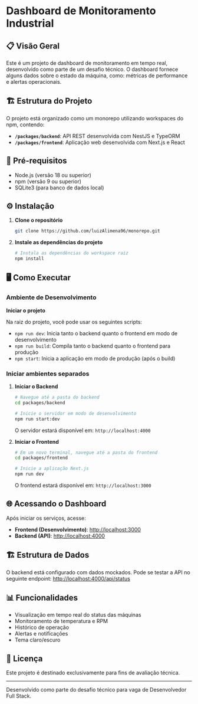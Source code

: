 # Dashboard de Monitoramento Industrial

## 📋 Visão Geral

Este é um projeto de dashboard de monitoramento em tempo real, desenvolvido como parte de um desafio técnico. O dashboard fornece alguns dados sobre o estado da máquina, como: métricas de performance e alertas operacionais.

## 🏗️ Estrutura do Projeto

O projeto está organizado como um monorepo utilizando workspaces do npm, contendo:

- **`/packages/backend`**: API REST desenvolvida com NestJS e TypeORM
- **`/packages/frontend`**: Aplicação web desenvolvida com Next.js e React

## 🚀 Pré-requisitos

- Node.js (versão 18 ou superior)
- npm (versão 9 ou superior)
- SQLite3 (para banco de dados local)

## ⚙️ Instalação

1. **Clone o repositório**
   ```bash
   git clone https://github.com/luizAlimena96/monorepo.git
   ```

2. **Instale as dependências do projeto**
   ```bash
   # Instala as dependências do workspace raiz
   npm install
   ```

## 🖥️ Como Executar

### Ambiente de Desenvolvimento

 **Iniciar o projeto**

Na raiz do projeto, você pode usar os seguintes scripts:

- `npm run dev`: Inicia tanto o backend quanto o frontend em modo de desenvolvimento
- `npm run build`: Compila tanto o backend quanto o frontend para produção
- `npm start`: Inicia a aplicação em modo de produção (após o build)

### Iniciar ambientes separados

1. **Iniciar o Backend**
   ```bash
   # Navegue até a pasta do backend
   cd packages/backend
   
   # Inicie o servidor em modo de desenvolvimento
   npm run start:dev
   ```
   O servidor estará disponível em: `http://localhost:4000`

2. **Iniciar o Frontend**
   ```bash
   # Em um novo terminal, navegue até a pasta do frontend
   cd packages/frontend
   
   # Inicie a aplicação Next.js
   npm run dev
   ```
   O frontend estará disponível em: `http://localhost:3000`


## 🌐 Acessando o Dashboard

Após iniciar os serviços, acesse:
- **Frontend (Desenvolvimento)**: [http://localhost:3000](http://localhost:3000)
- **Backend (API)**: [http://localhost:4000](http://localhost:4000)

## 🏗️ Estrutura de Dados

O backend está configurado com dados mockados.
Pode se testar a API no seguinte endpoint: [http://localhost:4000/api/status](http://localhost:4000/api/status)

## 📊 Funcionalidades

- Visualização em tempo real do status das máquinas
- Monitoramento de temperatura e RPM
- Histórico de operação
- Alertas e notificações
- Tema claro/escuro

## 📝 Licença

Este projeto é destinado exclusivamente para fins de avaliação técnica.

---

Desenvolvido como parte do desafio técnico para vaga de Desenvolvedor Full Stack.
